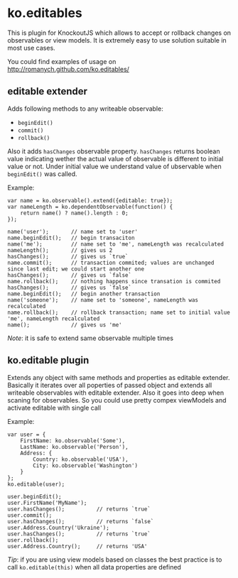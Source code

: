 ﻿ko.editables
============
This is plugin for KnockoutJS which allows to accept or rollback changes on observables or view models.
It is extremely easy to use solution suitable in most use cases.

You could find examples of usage on http://romanych.github.com/ko.editables/

editable extender
-----------------

Adds following methods to any writeable observable:

* `beginEdit()`
* `commit()`
* `rollback() `

Also it adds `hasChanges` observable property.
`hasChanges` returns boolean value indicating wether the actual value of observable is different to initial value or not.
Under initial value we understand value of ubservable when `beginEdit()` was called.

Example: 

    var name = ko.observable().extend({editable: true});
    var nameLength = ko.dependentObservable(function() {
        return name() ? name().length : 0;
    });

    name('user');       // name set to 'user'
    name.beginEdit();   // begin transaciton
    name('me');         // name set to 'me', nameLength was recalculated
    nameLength();       // gives us 2
    hasChanges();       // gives us `true`
    name.commit();      // transaction commited; values are unchanged since last edit; we could start another one
    hasChanges();       // gives us `false`
    name.rollback();    // nothing happens since transation is commited
    hasChanges();       // gives us `false`
    name.beginEdit();   // begin another transaction
    name('someone');    // name set to 'someone', nameLength was recalculated
    name.rollback();    // rollback transaction; name set to initial value 'me', nameLength recalculated
    name();             // gives us 'me'

*Note*: it is safe to extend same observable multiple times

ko.editable plugin
------------------

Extends any object with same methods and properties as editable extender.
Basically it iterates over all poperties of passed object and extends all writeable observables with editable extender.
Also it goes into deep when scaning for observables. So you could use pretty compex viewModels and activate editable with single call

Example:

    var user = {
        FirstName: ko.observable('Some'),
        LastName: ko.observable('Person'),
        Address: {
            Country: ko.observable('USA'),
            City: ko.observable('Washington')
        }
    };
    ko.editable(user);

    user.beginEdit();
    user.FirstName('MyName');
    user.hasChanges();          // returns `true`
    user.commit();
    user.hasChanges();          // returns `false`
    user.Address.Country('Ukraine');
    user.hasChanges();          // returns `true`
    user.rollback();
    user.Address.Country();     // returns 'USA'

*Tip*: if you are using view models based on classes the best practice is to call
`ko.editable(this)` when all data properties are defined


